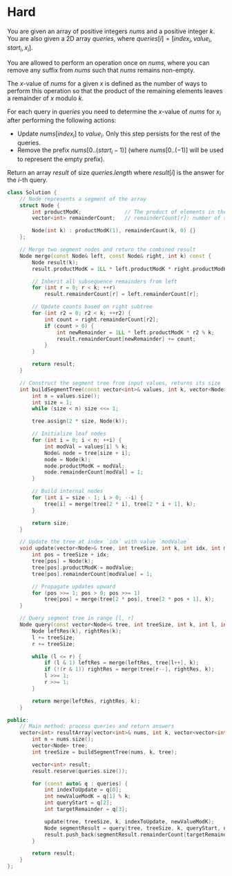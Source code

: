 # Hard

You are given an array of positive integers $nums$ and a positive integer $k$. You are also given a 2D array $queries$, where $queries[i] = [index_i, value_i, start_i, x_i]$.

You are allowed to perform an operation once on $nums$, where you can remove any suffix from $nums$ such that $nums$ remains non-empty.

The $x$-value of $nums$ for a given $x$ is defined as the number of ways to perform this operation so that the product of the remaining elements leaves a remainder of $x$ modulo $k$.

For each query in $queries$ you need to determine the $x$-value of $nums$ for $x_i$ after performing the following actions:

- Update $nums[index_i]$ to $value_i$. Only this step persists for the rest of the queries.
- Remove the prefix $nums[0..(start_i - 1)]$ (where $nums[0..(-1)]$ will be used to represent the empty prefix).

Return an array $result$ of size $queries.length$ where $result[i]$ is the answer for the $i$-th query.

```cpp
class Solution {
    // Node represents a segment of the array
    struct Node {
        int productModK;              // The product of elements in the segment modulo k
        vector<int> remainderCount;   // remainderCount[r]: number of subsequences with product % k == r

        Node(int k) : productModK(1), remainderCount(k, 0) {}
    };

    // Merge two segment nodes and return the combined result
    Node merge(const Node& left, const Node& right, int k) const {
        Node result(k);
        result.productModK = 1LL * left.productModK * right.productModK % k;

        // Inherit all subsequence remainders from left
        for (int r = 0; r < k; ++r)
            result.remainderCount[r] = left.remainderCount[r];

        // Update counts based on right subtree
        for (int r2 = 0; r2 < k; ++r2) {
            int count = right.remainderCount[r2];
            if (count > 0) {
                int newRemainder = 1LL * left.productModK * r2 % k;
                result.remainderCount[newRemainder] += count;
            }
        }

        return result;
    }

    // Construct the segment tree from input values, returns its size
    int buildSegmentTree(const vector<int>& values, int k, vector<Node>& tree) {
        int n = values.size();
        int size = 1;
        while (size < n) size <<= 1;

        tree.assign(2 * size, Node(k));

        // Initialize leaf nodes
        for (int i = 0; i < n; ++i) {
            int modVal = values[i] % k;
            Node& node = tree[size + i];
            node = Node(k);
            node.productModK = modVal;
            node.remainderCount[modVal] = 1;
        }

        // Build internal nodes
        for (int i = size - 1; i > 0; --i) {
            tree[i] = merge(tree[2 * i], tree[2 * i + 1], k);
        }

        return size;
    }

    // Update the tree at index `idx` with value `modValue`
    void update(vector<Node>& tree, int treeSize, int k, int idx, int modValue) {
        int pos = treeSize + idx;
        tree[pos] = Node(k);
        tree[pos].productModK = modValue;
        tree[pos].remainderCount[modValue] = 1;

        // Propagate updates upward
        for (pos >>= 1; pos > 0; pos >>= 1)
            tree[pos] = merge(tree[2 * pos], tree[2 * pos + 1], k);
    }

    // Query segment tree in range [l, r]
    Node query(const vector<Node>& tree, int treeSize, int k, int l, int r) const {
        Node leftRes(k), rightRes(k);
        l += treeSize;
        r += treeSize;

        while (l <= r) {
            if (l & 1) leftRes = merge(leftRes, tree[l++], k);
            if (!(r & 1)) rightRes = merge(tree[r--], rightRes, k);
            l >>= 1;
            r >>= 1;
        }

        return merge(leftRes, rightRes, k);
    }

public:
    // Main method: process queries and return answers
    vector<int> resultArray(vector<int>& nums, int k, vector<vector<int>>& queries) {
        int n = nums.size();
        vector<Node> tree;
        int treeSize = buildSegmentTree(nums, k, tree);

        vector<int> result;
        result.reserve(queries.size());

        for (const auto& q : queries) {
            int indexToUpdate = q[0];
            int newValueModK = q[1] % k;
            int queryStart = q[2];
            int targetRemainder = q[3];

            update(tree, treeSize, k, indexToUpdate, newValueModK);
            Node segmentResult = query(tree, treeSize, k, queryStart, n - 1);
            result.push_back(segmentResult.remainderCount[targetRemainder]);
        }

        return result;
    }
};
```
